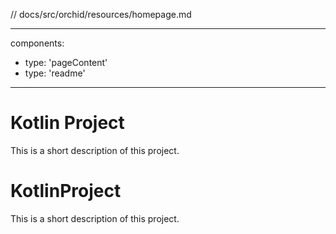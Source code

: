 // docs/src/orchid/resources/homepage.md

---
components:
  - type: 'pageContent'
  - type: 'readme'
---
# Kotlin Project

This is a short description of this project.

# KotlinProject

This is a short description of this project.